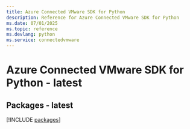 ```yaml
---
title: Azure Connected VMware SDK for Python
description: Reference for Azure Connected VMware SDK for Python
ms.date: 07/01/2025
ms.topic: reference
ms.devlang: python
ms.service: connectedvmware
---
```

# Azure Connected VMware SDK for Python - latest
## Packages - latest
[!INCLUDE [packages](connected-vmware-index.md)]